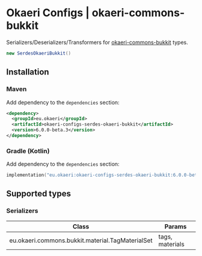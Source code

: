 # Okaeri Configs | okaeri-commons-bukkit

Serializers/Deserializers/Transformers for [okaeri-commons-bukkit](https://github.com/OkaeriPoland/okaeri-commons) types.

```java
new SerdesOkaeriBukkit()
```

## Installation

### Maven

Add dependency to the `dependencies` section:

```xml
<dependency>
  <groupId>eu.okaeri</groupId>
  <artifactId>okaeri-configs-serdes-okaeri-bukkit</artifactId>
  <version>6.0.0-beta.3</version>
</dependency>
```

### Gradle (Kotlin)

Add dependency to the `dependencies` section:

```kotlin
implementation("eu.okaeri:okaeri-configs-serdes-okaeri-bukkit:6.0.0-beta.3")
```

## Supported types

### Serializers

| Class | Params |
|-|-|
| eu.okaeri.commons.bukkit.material.TagMaterialSet | tags, materials |
